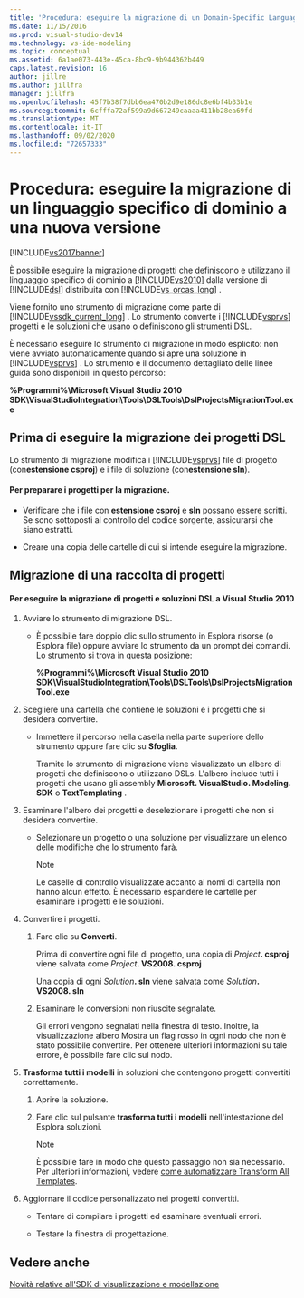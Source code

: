 ```yaml
---
title: 'Procedura: eseguire la migrazione di un Domain-Specific Language a una nuova versione | Microsoft Docs'
ms.date: 11/15/2016
ms.prod: visual-studio-dev14
ms.technology: vs-ide-modeling
ms.topic: conceptual
ms.assetid: 6a1ae073-443e-45ca-8bc9-9b944362b449
caps.latest.revision: 16
author: jillre
ms.author: jillfra
manager: jillfra
ms.openlocfilehash: 45f7b38f7dbb6ea470b2d9e186dc8e6bf4b33b1e
ms.sourcegitcommit: 6cfffa72af599a9d667249caaaa411bb28ea69fd
ms.translationtype: MT
ms.contentlocale: it-IT
ms.lasthandoff: 09/02/2020
ms.locfileid: "72657333"
---
```

# <a name="how-to-migrate-a-domain-specific-language-to-a-new-version"></a>Procedura: eseguire la migrazione di un linguaggio specifico di dominio a una nuova versione
[!INCLUDE[vs2017banner](../includes/vs2017banner.md)]

È possibile eseguire la migrazione di progetti che definiscono e utilizzano il linguaggio specifico di dominio a [!INCLUDE[vs2010](../includes/vs2010-md.md)] dalla versione di [!INCLUDE[dsl](../includes/dsl-md.md)] distribuita con [!INCLUDE[vs_orcas_long](../includes/vs-orcas-long-md.md)] .

 Viene fornito uno strumento di migrazione come parte di [!INCLUDE[vssdk_current_long](../includes/vssdk-current-long-md.md)] . Lo strumento converte i [!INCLUDE[vsprvs](../includes/vsprvs-md.md)] progetti e le soluzioni che usano o definiscono gli strumenti DSL.

 È necessario eseguire lo strumento di migrazione in modo esplicito: non viene avviato automaticamente quando si apre una soluzione in [!INCLUDE[vsprvs](../includes/vsprvs-md.md)] . Lo strumento e il documento dettagliato delle linee guida sono disponibili in questo percorso:

 **%Programmi%\Microsoft Visual Studio 2010 SDK\VisualStudioIntegration\Tools\DSLTools\DslProjectsMigrationTool.exe**

## <a name="before-you-migrate-your-dsl-projects"></a>Prima di eseguire la migrazione dei progetti DSL
 Lo strumento di migrazione modifica i [!INCLUDE[vsprvs](../includes/vsprvs-md.md)] file di progetto (con**estensione csproj**) e i file di soluzione (con**estensione sln**).

#### <a name="to-prepare-projects-for-migration"></a>Per preparare i progetti per la migrazione.

- Verificare che i file con **estensione csproj** e **sln** possano essere scritti. Se sono sottoposti al controllo del codice sorgente, assicurarsi che siano estratti.

- Creare una copia delle cartelle di cui si intende eseguire la migrazione.

## <a name="migrating-a-collection-of-projects"></a>Migrazione di una raccolta di progetti

#### <a name="to-migrate-dsl-projects-and-solutions-to-visual-studio-2010"></a>Per eseguire la migrazione di progetti e soluzioni DSL a Visual Studio 2010

1. Avviare lo strumento di migrazione DSL.

   - È possibile fare doppio clic sullo strumento in Esplora risorse (o Esplora file) oppure avviare lo strumento da un prompt dei comandi. Lo strumento si trova in questa posizione:

        **%Programmi%\Microsoft Visual Studio 2010 SDK\VisualStudioIntegration\Tools\DSLTools\DslProjectsMigrationTool.exe**

2. Scegliere una cartella che contiene le soluzioni e i progetti che si desidera convertire.

   - Immettere il percorso nella casella nella parte superiore dello strumento oppure fare clic su **Sfoglia**.

     Tramite lo strumento di migrazione viene visualizzato un albero di progetti che definiscono o utilizzano DSLs. L'albero include tutti i progetti che usano gli assembly **Microsoft. VisualStudio. Modeling. SDK** o **TextTemplating** .

3. Esaminare l'albero dei progetti e deselezionare i progetti che non si desidera convertire.

   - Selezionare un progetto o una soluzione per visualizzare un elenco delle modifiche che lo strumento farà.

       > [!NOTE]
       > Le caselle di controllo visualizzate accanto ai nomi di cartella non hanno alcun effetto. È necessario espandere le cartelle per esaminare i progetti e le soluzioni.

4. Convertire i progetti.

   1. Fare clic su **Converti**.

        Prima di convertire ogni file di progetto, una copia di _Project_**. csproj** viene salvata come _Project_**. VS2008. csproj**

        Una copia di ogni _Solution_**. sln** viene salvata come _Solution_**. VS2008. sln**

   2. Esaminare le conversioni non riuscite segnalate.

        Gli errori vengono segnalati nella finestra di testo. Inoltre, la visualizzazione albero Mostra un flag rosso in ogni nodo che non è stato possibile convertire. Per ottenere ulteriori informazioni su tale errore, è possibile fare clic sul nodo.

5. **Trasforma tutti i modelli** in soluzioni che contengono progetti convertiti correttamente.

   1. Aprire la soluzione.

   2. Fare clic sul pulsante **trasforma tutti i modelli** nell'intestazione del Esplora soluzioni.

       > [!NOTE]
       > È possibile fare in modo che questo passaggio non sia necessario. Per ulteriori informazioni, vedere [come automatizzare Transform All Templates](https://msdn.microsoft.com/b63cfe20-fe5e-47cc-9506-59b29bca768a).

6. Aggiornare il codice personalizzato nei progetti convertiti.

   - Tentare di compilare i progetti ed esaminare eventuali errori.

   - Testare la finestra di progettazione.

## <a name="see-also"></a>Vedere anche
 [Novità relative all'SDK di visualizzazione e modellazione](../misc/what-s-new-in-visualization-and-modeling-sdk.md)
